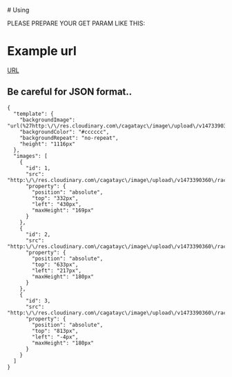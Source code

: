 # Using

PLEASE PREPARE YOUR GET PARAM LIKE THIS:

# Example url
[URL](https://imgify.xyz/?content=%7B%20%22template%22:%20%7B%20%22backgroundImage%22:%20%22url%28%27http://res.cloudinary.com/cagatayc/image/upload/v1473390354/template.png%27%29%22,%20%22backgroundColor%22:%20%22#cccccc%22,%20%22backgroundRepeat%22:%20%22no-repeat%22,%20%22height%22:%20%221116px%22%20%7D,%20%22images%22:%20%5B%20%7B%20%22id%22:1,%20%22src%22:%20%22http://res.cloudinary.com/cagatayc/image/upload/v1473390360/racoon.png%22,%20%22property%22:%20%7B%20%22position%22:%20%22absolute%22,%20%22top%22:%20%22332px%22,%20%22left%22:%20%22430px%22,%20%22maxHeight%22:%20%22169px%22%20%7D%20%7D,%20%7B%20%22id%22:2,%20%22src%22:%20%22http://res.cloudinary.com/cagatayc/image/upload/v1473390360/racoon.png%22,%20%22property%22:%20%7B%20%22position%22:%20%22absolute%22,%20%22top%22:%20%22633px%22,%20%22left%22:%20%22217px%22,%20%22maxHeight%22:%20%22180px%22%20%7D%20%7D,%20%7B%20%22id%22:3,%20%22src%22:%20%22http://res.cloudinary.com/cagatayc/image/upload/v1473390360/racoon.png%22,%20%22property%22:%20%7B%20%22position%22:%20%22absolute%22,%20%22top%22:%20%22813px%22,%20%22left%22:%20%22-4px%22,%20%22maxHeight%22:%20%22180px%22%20%7D%20%7D%20%5D%20%7D)

## Be careful for JSON format..
```
{
  "template": {
    "backgroundImage": "url(%27http:\/\/res.cloudinary.com\/cagatayc\/image\/upload\/v1473390354\/template.png%27)",
    "backgroundColor": "#cccccc",
    "backgroundRepeat": "no-repeat",
    "height": "1116px"
  },
  "images": [
    {
      "id": 1,
      "src": "http:\/\/res.cloudinary.com\/cagatayc\/image\/upload\/v1473390360\/racoon.png",
      "property": {
        "position": "absolute",
        "top": "332px",
        "left": "430px",
        "maxHeight": "169px"
      }
    },
    {
      "id": 2,
      "src": "http:\/\/res.cloudinary.com\/cagatayc\/image\/upload\/v1473390360\/racoon.png",
      "property": {
        "position": "absolute",
        "top": "633px",
        "left": "217px",
        "maxHeight": "180px"
      }
    },
    {
      "id": 3,
      "src": "http:\/\/res.cloudinary.com\/cagatayc\/image\/upload\/v1473390360\/racoon.png",
      "property": {
        "position": "absolute",
        "top": "813px",
        "left": "-4px",
        "maxHeight": "180px"
      }
    }
  ]
}
```
